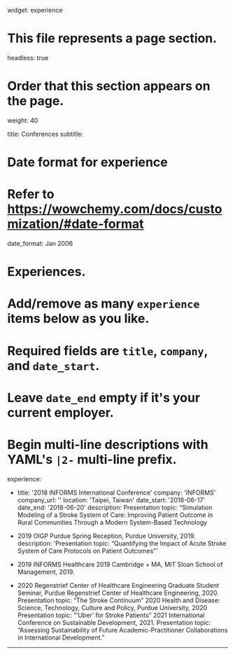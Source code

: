 widget: experience

# This file represents a page section.
headless: true

# Order that this section appears on the page.
weight: 40

title: Conferences
subtitle:

# Date format for experience
#   Refer to https://wowchemy.com/docs/customization/#date-format
date_format: Jan 2006

# Experiences.
#   Add/remove as many `experience` items below as you like.
#   Required fields are `title`, `company`, and `date_start`.
#   Leave `date_end` empty if it's your current employer.
#   Begin multi-line descriptions with YAML's `|2-` multi-line prefix.


experience:
  - title: '2018 INFORMS International Conference'
    company: 'INFORMS'
    company_url: ''
    location: 'Taipei, Taiwan'
    date_start: '2018-06-17'
    date_end: '2018-06-20'
    description: Presentation topic: “Simulation Modeling of a Stroke System of Care: Improving Patient Outcome in Rural Communities Through a Modern System-Based Technology
        

  - 2019 OIGP Purdue Spring Reception, Purdue University, 2019.
    description: 'Presentation topic: “Quantifying the Impact of Acute Stroke System of Care Protocols on Patient Outcomes”' 

- 2019 INFORMS Healthcare 2019 Cambridge + MA, MIT Sloan School of Management, 2019.

- 2020 Regenstrief Center of Healthcare Engineering Graduate Student Seminar, Purdue Regenstrief Center
of Healthcare Engineering, 2020.
Presentation topic: “The Stroke Continuum”
2020 Health and Disease: Science, Technology, Culture and Policy, Purdue University, 2020
Presentation topic: “’Uber’ for Stroke Patients”
2021 International Conference on Sustainable Development, 2021.
Presentation topic: “Assessing Sustainability of Future Academic-Practitioner Collaborations in International Development.”

---
